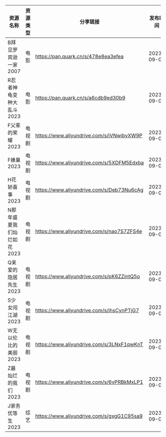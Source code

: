 | 资源名称            | 资源类型 | 分享链接                                      | 发布时间       |
| --------------- | ---- | ----------------------------------------- | ---------- |
| B拜见罗宾逊一家2007    | 电影   | https://pan.quark.cn/s/478e8ea3efea       | 2023-09-01 |
| R忍者神龟变种大乱斗2023  | 电影   | https://pan.quark.cn/s/a6cdb9ed30b9       | 2023-09-01 |
| F父辈的荣耀2023      | 电视剧  | https://www.aliyundrive.com/s/iVNwibyXW9P | 2023-09-01 |
| F蜂巢2023         | 电视剧  | https://www.aliyundrive.com/s/5XDFM5Edxba | 2023-09-01 |
| H花轿喜事2023       | 电视剧  | https://www.aliyundrive.com/s/Deb73Nu6cAg | 2023-09-01 |
| N那年盛夏我们灿烂如花2023 | 电视剧  | https://www.aliyundrive.com/s/nao7S7ZFS4e | 2023-09-01 |
| Q亲爱的隐居先生2023    | 电视剧  | https://www.aliyundrive.com/s/pK6ZZintQ5o | 2023-09-01 |
| S少女闯江湖2023      | 电视剧  | https://www.aliyundrive.com/s/ihsCynPTjG7 | 2023-09-01 |
| W无以伦比的美丽2023    | 电视剧  | https://www.aliyundrive.com/s/3LNxF1pwKnT | 2023-09-01 |
| Z最灿烂的我们2023     | 电视剧  | https://www.aliyundrive.com/s/6vPRBkMxLP1 | 2023-09-01 |
| J家务优等生2023      | 综艺   | https://www.aliyundrive.com/s/gxgG1C95sa9 | 2023-09-01 |
